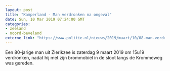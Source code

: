 ```yaml
---
layout: post
title: "Kamperland - Man verdronken na ongeval"
date: Sun, 10 Mar 2019 07:24:00 GMT
categories: 
- zeeland 
- noord-beveland 
externe_link: "https://www.politie.nl/nieuws/2019/maart/10/08-man-verdronken-na-ongeval.html"
---
```


Een 80-jarige man uit Zierikzee is zaterdag 9 maart 2019 om 15u19 verdronken, nadat hij met zijn brommobiel in de sloot langs de Krommeweg was gereden.
